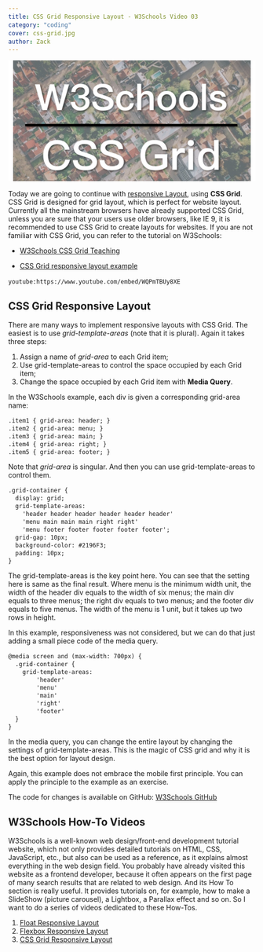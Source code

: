 ```yaml
---
title: CSS Grid Responsive Layout - W3Schools Video 03
category: "coding"
cover: css-grid.jpg
author: Zack
---
```


![CSS Grid Responsive Layout](css-grid.jpg)

Today we are going to continue with [responsive Layout](https://zacklive.com/w3schools-web-layout/), using **CSS Grid**. CSS Grid is designed for grid layout, which is perfect for website layout. Currently all the mainstream browsers have already supported CSS Grid, unless you are sure that your users use older browsers, like IE 9, it is recommended to use CSS Grid to create layouts for websites. If you are not familiar with CSS Grid, you can refer to the tutorial on W3Schools:

* [W3Schools CSS Grid Teaching](https://www.w3schools.com/css/css_grid.asp)

* [CSS Grid responsive layout example](https://www.w3schools.com/css/tryit.asp?filename=trycss_grid_layout_named)

`youtube:https://www.youtube.com/embed/WQPmTBUy8XE`

## CSS Grid Responsive Layout

There are many ways to implement responsive layouts with CSS Grid. The easiest is to use *grid-template-areas* (note that it is plural). Again it takes three steps:

1. Assign a name of *grid-area* to each Grid item;
2. Use grid-template-areas to control the space occupied by each Grid item;
3. Change the space occupied by each Grid item with **Media Query**.

In the W3Schools example, each div is given a corresponding grid-area name:

```
.item1 { grid-area: header; }
.item2 { grid-area: menu; }
.item3 { grid-area: main; }
.item4 { grid-area: right; }
.item5 { grid-area: footer; }
```

Note that *grid-area* is singular. And then you can use grid-template-areas to control them.

```
.grid-container {
  display: grid;
  grid-template-areas:
    'header header header header header header'
    'menu main main main right right'
    'menu footer footer footer footer footer';
  grid-gap: 10px;
  background-color: #2196F3;
  padding: 10px;
}
```

The grid-template-areas is the key point here. You can see that the setting here is same as the final result. Where menu is the minimum width unit, the width of the header div equals to the width of six menus; the main div equals to three menus; the right div equals to two menus; and the footer div equals to five menus. The width of the menu is 1 unit, but it takes up two rows in height.

In this example, responsiveness was not considered, but we can do that just adding a small piece code of the media query.

```
@media screen and (max-width: 700px) {
  .grid-container {
    grid-template-areas:
        'header'
        'menu'
        'main'
        'right'
        'footer'
  }
}
```

In the media query, you can change the entire layout by changing the settings of grid-template-areas. This is the magic of CSS grid and why it is the best option for layout design.

Again, this example does not embrace the mobile first principle. You can apply the principle to the example as an exercise.

The code for changes is available on GitHub: [W3Schools GitHub](https://github.com/ZacharyChim/W3Schools)

## W3Schools How-To Videos

W3Schools is a well-known web design/front-end development tutorial website, which not only provides detailed tutorials on HTML, CSS, JavaScript, etc., but also can be used as a reference, as it explains almost everything in the web design field. You probably have already visited this website as a frontend developer, because it often appears on the first page of many search results that are related to web design. And its How To section is really useful. It provides tutorials on, for example, how to make a SlideShow (picture carousel), a Lightbox, a Parallax effect and so on. So I want to do a series of videos dedicated to these How-Tos.

1. [Float Responsive Layout](https://atzack.com/w3schools-web-layout/)
2. [Flexbox Responsive Layout](https://atzack.com/w3schools-flex-layout/)
3. [CSS Grid Responsive Layout](https://atzack.com/w3schools-grid/)
